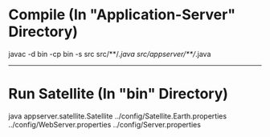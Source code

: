 # Compile (In "Application-Server" Directory)
javac -d bin -cp bin -s src src/\*\*/*.java src/appserver/\*\*/*.java
___
# Run Satellite (In "bin" Directory)
java appserver.satellite.Satellite ../config/Satellite.Earth.properties ../config/WebServer.properties ../config/Server.properties